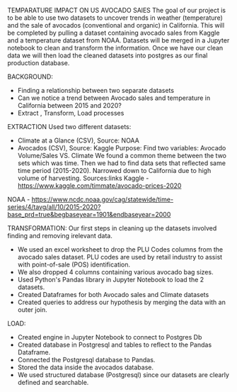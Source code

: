 

TEMPARATURE IMPACT ON US AVOCADO SAlES
The goal of our project is to be able to use two datasets to uncover trends in weather (temperature) and the sale of avocados (conventional and organic) in California. This will be completed by pulling a dataset containing avocado sales from Kaggle and a temperature dataset from NOAA.  Datasets will be merged in a Jupyter notebook to clean and transform the information.  Once we have our clean data we will then load the cleaned datasets into postgres as our final production database. 

BACKGROUND:
- Finding a relationship between two separate datasets
- Can we notice a trend between Avocado sales and temperature in California between 2015 and 2020?
- Extract , Transform, Load processes

EXTRACTION
Used two different datasets:
- Climate at a Glance (CSV), Source: NOAA 
- Avocados (CSV), Source: Kaggle
Purpose:
Find two variables:  Avocado Volume/Sales VS. Climate
We found a common theme between the two sets which was time. 
Then we had to find data sets that reflected same time period (2015-2020). 
Narrowed down to California due to high volume of harvesting. 
Sources:links
Kaggle - https://www.kaggle.com/timmate/avocado-prices-2020

NOAA - https://www.ncdc.noaa.gov/cag/statewide/time-series/4/tavg/all/10/2015-2020?base_prd=true&begbaseyear=1901&endbaseyear=2000

TRANSFORMATION:
Our first steps in cleaning up the datasets involved finding and removing irelevant data.
- We used an excel worksheet to drop the PLU Codes columns from the avocado sales dataset. PLU codes are used by retail industry to assist with point-of-sale (POS)      identification.
- We also dropped 4 columns containing various avocado bag sizes.
- Used Python's Pandas library in Jupyter Notebook to load the 2 datasets.
- Created Dataframes for both  Avocado sales and Climate datasets  
- Created queries to address our hypothesis by merging the data with an outer join.

LOAD:
- Created engine in Jupyter Notebook to connect to Postgres Db
- Created database in Postgresql and tables to reflect to the Pandas Dataframe.
- Connected the Postgresql database to Pandas.
- Stored the data inside the avocados database. 
- We used structured database (Postgresql) since our datasets are clearly defined and searchable.
